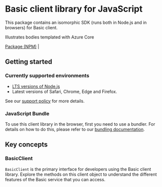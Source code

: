 # Basic client library for JavaScript

This package contains an isomorphic SDK (runs both in Node.js and in browsers) for Basic client.

Illustrates bodies templated with Azure Core

[Package (NPM)](https://www.npmjs.com/package/@msinternal/azure-core-basic) |

## Getting started

### Currently supported environments

- [LTS versions of Node.js](https://github.com/nodejs/release#release-schedule)
- Latest versions of Safari, Chrome, Edge and Firefox.

See our [support policy](https://github.com/Azure/azure-sdk-for-js/blob/main/SUPPORT.md) for more details.





### JavaScript Bundle
To use this client library in the browser, first you need to use a bundler. For details on how to do this, please refer to our [bundling documentation](https://aka.ms/AzureSDKBundling).

## Key concepts

### BasicClient

`BasicClient` is the primary interface for developers using the Basic client library. Explore the methods on this client object to understand the different features of the Basic service that you can access.

